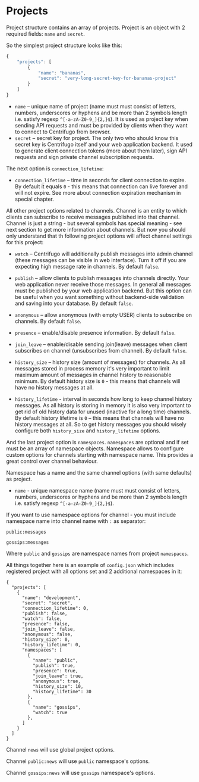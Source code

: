 # Projects

Project structure contains an array of projects. Project is an object with 2 required fields: `name` and `secret`.

So the simplest project structure looks like this:

```javascript
{
    "projects": [
        {
            "name": "bananas",
            "secret": "very-long-secret-key-for-bananas-project"
        }
    ]
}
```

* `name` – unique name of project (name must must consist of letters, numbers, underscores
    or hyphens and be more than 2 symbols length i.e. satisfy regexp `^[-a-zA-Z0-9_]{2,}$`).
    It is used as project key when sending API requests and must be provided by clients when
    they want to connect to Centrifugo from browser.
* `secret` – secret key for project. The only two who should know this secret key is
    Centrifugo itself and your web application backend. It used to generate client
    connection tokens (more about them later), sign API requests and sign private
    channel subscription requests.

The next option is `connection_lifetime`:

* `connection_lifetime` – time in seconds for client connection to expire. By default it
    equals `0` - this means that connection can live forever and will not expire.
    See more about connection expiration mechanism in special chapter.

All other project options related to channels. Channel is an entity to which clients can subscribe to receive messages
published into that channel. Channel is just a string - but several symbols has special meaning - see next section to get
more information about channels. But now you should only understand that th following project options will affect channel
settings for this project:

* `watch` – Centrifugo will additionally publish messages into admin channel (these
    messages can be visible in web interface). Turn it off if you are expecting high
    message rate in channels. By default `false`.

* `publish` – allow clients to publish messages into channels directly. Your web application never
    receive those messages. In general all messages must be published by your web application backend.
    But this option can be useful when you want something without backend-side validation and saving
    into your database. By default `false`.

* `anonymous` – allow anonymous (with empty USER) clients to subscribe on channels. By default `false`.

* `presence` – enable/disable presence information. By default `false`.

* `join_leave` – enable/disable sending join(leave) messages when client subscribes on
    channel (unsubscribes from channel). By default `false`.

* `history_size` – history size (amount of messages) for channels. As all messages stored in process
    memory it's very important to limit maximum amount of messages in channel history to reasonable
    minimum. By default history size is `0` - this means that channels will have no history messages
    at all.

* `history_lifetime` - interval in seconds how long to keep channel history messages. As all
    history is storing in memory it is also very important to get rid of old history data
    for unused (inactive for a long time) channels. By default history lifetime is `0` – this
    means that channels will have no history messages at all. So to get history messages you
    should wisely configure both `history_size` and `history_lifetime` options.

And the last project option is `namespaces`. `namespaces` are optional and if set must be an array
of namespace objects. Namespace allows to configure custom options for channels starting with
namespace name. This provides a great control over channel behaviour.

Namespace has a name and the same channel options (with same defaults) as project.

* `name` - unique namespace name (name must must consist of letters, numbers, underscores
    or hyphens and be more than 2 symbols length i.e. satisfy regexp `^[-a-zA-Z0-9_]{2,}$`).

If you want to use namespace options for channel - you must include namespace name into
channel name with `:` as separator:

`public:messages`

`gossips:messages`

Where `public` and `gossips` are namespace names from project `namespaces`.

All things together here is an example of `config.json` which includes registered
project with all options set and 2 additional namespaces in it:

```
{
  "projects": [
    {
      "name": "development",
      "secret": "secret",
      "connection_lifetime": 0,
      "publish": false,
      "watch": false,
      "presence": false,
      "join_leave": false,
      "anonymous": false,
      "history_size": 0,
      "history_lifetime": 0,
      "namespaces": [
        {
          "name": "public",
          "publish": true,
          "presence": true,
          "join_leave": true,
          "anonymous": true,
          "history_size": 10,
          "history_lifetime": 30
        },
        {
          "name": "gossips",
          "watch": true
        },
      ]
    }
  ]
}
```

Channel `news` will use global project options.

Channel `public:news` will use `public` namespace's options.

Channel `gossips:news` will use `gossips` namespace's options.